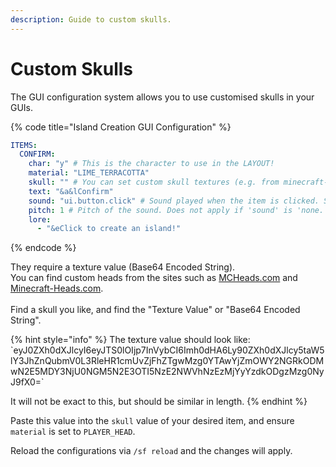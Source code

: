 ```yaml
---
description: Guide to custom skulls.
---
```


# Custom Skulls

The GUI configuration system allows you to use customised skulls in your GUIs.

{% code title="Island Creation GUI Configuration" %}
```yaml
ITEMS:
  CONFIRM:
    char: "y" # This is the character to use in the LAYOUT!
    material: "LIME_TERRACOTTA"
    skull: "" # You can set custom skull textures (e.g. from minecraft-heads.com). 'material' MUST BE SET TO 'PLAYER_HEAD'
    text: "&a&lConfirm"
    sound: "ui.button.click" # Sound played when the item is clicked. Set to 'none' to disable.
    pitch: 1 # Pitch of the sound. Does not apply if 'sound' is 'none.'.
    lore:
      - "&eClick to create an island!"
```
{% endcode %}

They require a texture value (Base64 Encoded String).\
You can find custom heads from the sites such as [MCHeads.com](https://mc-heads.com/) and [Minecraft-Heads.com](https://minecraft-heads.com/).\
\
Find a skull you like, and find the "Texture Value" or "Base64 Encoded String".

{% hint style="info" %}
The texture value should look like:\
\`eyJ0ZXh0dXJlcyI6eyJTS0lOIjp7InVybCI6Imh0dHA6Ly90ZXh0dXJlcy5taW5lY3JhZnQubmV0L3RleHR1cmUvZjFhZTgwMzg0YTAwYjZmOWY2NGRkODMwN2E5MDY3NjU0NGM5N2E3OTI5NzE2NWVhNzEzMjYyYzdkODgzMzg0NyJ9fX0=\`

It will not be exact to this, but should be similar in length.
{% endhint %}

Paste this value into the `skull` value of your desired item, and ensure `material` is set to `PLAYER_HEAD`.

Reload the configurations via `/sf reload` and the changes will apply.

